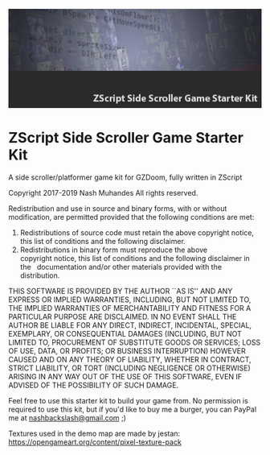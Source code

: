 ![Logo](Logo.png)

# ZScript Side Scroller Game Starter Kit
A side scroller/platformer game kit for GZDoom, fully written in ZScript

Copyright 2017-2019 Nash Muhandes
All rights reserved.

Redistribution and use in source and binary forms, with or without modification, are permitted provided that the following conditions are met:

1. Redistributions of source code must retain the above copyright notice, this list of conditions and the following disclaimer.
2. Redistributions in binary form must reproduce the above copyright notice, this list of conditions and the following disclaimer in the   documentation and/or other materials provided with the distribution.

THIS SOFTWARE IS PROVIDED BY THE AUTHOR ``AS IS'' AND ANY EXPRESS OR IMPLIED WARRANTIES, INCLUDING, BUT NOT LIMITED TO, THE IMPLIED WARRANTIES OF MERCHANTABILITY AND FITNESS FOR A PARTICULAR PURPOSE ARE DISCLAIMED. IN NO EVENT SHALL THE AUTHOR BE LIABLE FOR ANY DIRECT, INDIRECT, INCIDENTAL, SPECIAL, EXEMPLARY, OR CONSEQUENTIAL DAMAGES (INCLUDING, BUT NOT LIMITED TO, PROCUREMENT OF SUBSTITUTE GOODS OR SERVICES; LOSS OF USE, DATA, OR PROFITS; OR BUSINESS INTERRUPTION) HOWEVER CAUSED AND ON ANY THEORY OF LIABILITY, WHETHER IN CONTRACT, STRICT LIABILITY, OR TORT (INCLUDING NEGLIGENCE OR OTHERWISE) ARISING IN ANY WAY OUT OF THE USE OF THIS SOFTWARE, EVEN IF ADVISED OF THE POSSIBILITY OF SUCH DAMAGE.

Feel free to use this starter kit to build your game from. No permission is required to use this kit, but if you'd like to buy me a burger, you can PayPal me at nashbackslash@gmail.com ;)

Textures used in the demo map are made by jestan: https://opengameart.org/content/pixel-texture-pack